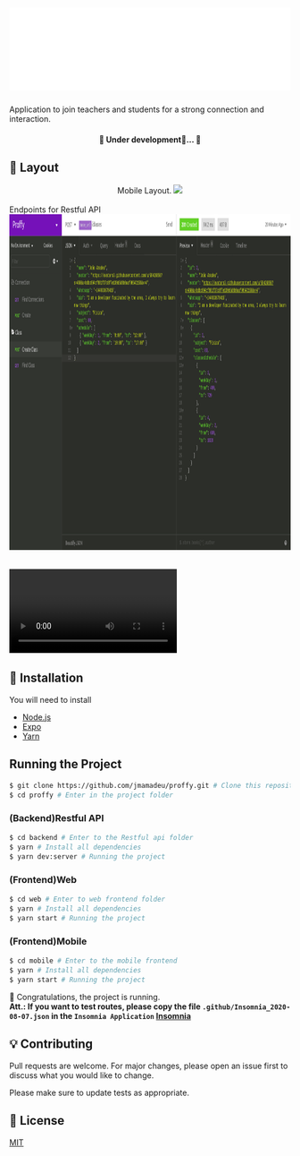 <h1 align="center">
  <img  src="./.github/logo.svg"/>
</h1>

Application to join teachers and students for a strong connection and interaction.

<h4 align="center"> 
	🚧  Under development🚀...  🚧
</h4>

## :card_index: Layout

<div align="center">
  Mobile Layout.
  <img src="./.github/mobile.gif" />
</div>

<div>
<br />
Endpoints for Restful API<br />
<img src="./.github/insomnia01.png" width="1044" height="600" />
</div>
<br />

![WEBVideo](/.github/web1.webm)

## :construction_worker: Installation

You will need to install

- [Node.js](https://nodejs.org)
- [Expo](https://yarnpkg.com/)
- [Yarn](https://yarnpkg.com/)

## Running the Project

```bash
$ git clone https://github.com/jmamadeu/proffy.git # Clone this repository to your machine
$ cd proffy # Enter in the project folder
```

### (Backend)Restful API

```bash
$ cd backend # Enter to the Restful api folder
$ yarn # Install all dependencies
$ yarn dev:server # Running the project
```

### (Frontend)Web

```bash
$ cd web # Enter to web frontend folder
$ yarn # Install all dependencies
$ yarn start # Running the project
```

### (Frontend)Mobile

```bash
$ cd mobile # Enter to the mobile frontend
$ yarn # Install all dependencies
$ yarn start # Running the project
```

:tada: Congratulations, the project is running. <br />
<strong> Att.: If you want to test routes, please copy the file `.github/Insomnia_2020-08-07.json` in the `Insomnia Application` [Insomnia](https://insomnia.rest/) </strong>

## :bulb: Contributing

Pull requests are welcome. For major changes, please open an issue first to discuss what you would like to change.

Please make sure to update tests as appropriate.

## :bookmark: License

[MIT](https://choosealicense.com/licenses/mit/)
